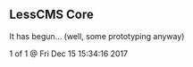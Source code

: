 LessCMS Core
------------

It has begun... (well, some prototyping anyway)

1 of 1 @ Fri Dec 15 15:34:16 2017
